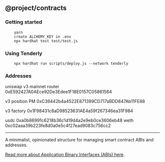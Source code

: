 ## @project/contracts

### Getting started

```
    yarn 
    create ALCHEMY_KEY in .env
    npx hardhat test test/test.js
```


### Using Tenderly
```
    npx hardhat run scripts/deploy.js --network tenderly
```
### Addresses

uniswap v3 mainnet router 0xE592427A0AEce92De3Edee1F18E0157C05861564

v3 position PM 0xC36442b4a4522E871399CD717aBDD847Ab11FE88

v3 factory 0x1F98431c8aD98523631AE4a59f267346ea31F984

usdc 0xa0b86991c6218b36c1d19d4a2e9eb0ce3606eb48
weth 0xc02aaa39b223fe8d0a0e5c4f27ead9083c756cc2





-------

A minimalist, opinionated structure for managing smart contract ABIs and addresses.

[Read more about Application Binary Interfaces (ABIs) here](https://ethereum.stackexchange.com/questions/234/what-is-an-abi-and-why-is-it-needed-to-interact-with-contracts).
